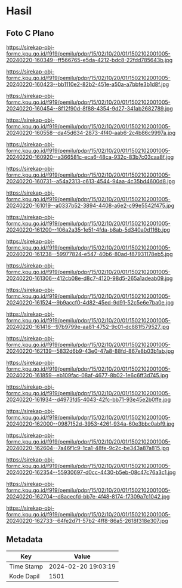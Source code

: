 # Hasil

## Foto C Plano

https://sirekap-obj-formc.kpu.go.id/f919/pemilu/pdpr/15/02/10/20/01/1502102001005-20240220-160349--ff566765-e5da-4212-bdc8-22fdd785643b.jpg

https://sirekap-obj-formc.kpu.go.id/f919/pemilu/pdpr/15/02/10/20/01/1502102001005-20240220-160423--bb1110e2-82b2-451e-a50a-a7bbfe3b1d8f.jpg

https://sirekap-obj-formc.kpu.go.id/f919/pemilu/pdpr/15/02/10/20/01/1502102001005-20240220-160454--8f12f90d-8f88-4354-9d27-341ab2682789.jpg

https://sirekap-obj-formc.kpu.go.id/f919/pemilu/pdpr/15/02/10/20/01/1502102001005-20240220-160558--da45d634-2873-4f40-aab6-2c4b86c9997a.jpg

https://sirekap-obj-formc.kpu.go.id/f919/pemilu/pdpr/15/02/10/20/01/1502102001005-20240220-160920--a366581c-eca6-48ca-932c-83b7c03caa8f.jpg

https://sirekap-obj-formc.kpu.go.id/f919/pemilu/pdpr/15/02/10/20/01/1502102001005-20240220-160731--a54a2313-c613-4544-94aa-4c35bd4600d8.jpg

https://sirekap-obj-formc.kpu.go.id/f919/pemilu/pdpr/15/02/10/20/01/1502102001005-20240220-161019--a0337b52-3894-4408-a6e2-c99e5542f475.jpg

https://sirekap-obj-formc.kpu.go.id/f919/pemilu/pdpr/15/02/10/20/01/1502102001005-20240220-161200--106a2a35-1e51-4fda-b8ab-5d340a0d116b.jpg

https://sirekap-obj-formc.kpu.go.id/f919/pemilu/pdpr/15/02/10/20/01/1502102001005-20240220-161238--59977824-e547-40b6-80ad-f87931178eb5.jpg

https://sirekap-obj-formc.kpu.go.id/f919/pemilu/pdpr/15/02/10/20/01/1502102001005-20240220-161306--412cb08e-d8c7-4120-98d5-265a1adeab09.jpg

https://sirekap-obj-formc.kpu.go.id/f919/pemilu/pdpr/15/02/10/20/01/1502102001005-20240220-161524--9b9accf0-4d82-45ed-9d91-52c5e6e7ba0e.jpg

https://sirekap-obj-formc.kpu.go.id/f919/pemilu/pdpr/15/02/10/20/01/1502102001005-20240220-161416--97b9799e-aa81-4752-9c01-dc881f579527.jpg

https://sirekap-obj-formc.kpu.go.id/f919/pemilu/pdpr/15/02/10/20/01/1502102001005-20240220-162139--5832d6b9-43e0-47a8-88fd-867e8b03b1ab.jpg

https://sirekap-obj-formc.kpu.go.id/f919/pemilu/pdpr/15/02/10/20/01/1502102001005-20240220-161859--eb109fac-08af-4677-8b02-1e6c6ff3d745.jpg

https://sirekap-obj-formc.kpu.go.id/f919/pemilu/pdpr/15/02/10/20/01/1502102001005-20240220-161934--d4973fd5-4043-42fc-bb71-93e45e2b0ffe.jpg

https://sirekap-obj-formc.kpu.go.id/f919/pemilu/pdpr/15/02/10/20/01/1502102001005-20240220-162000--0987f52d-3953-426f-934a-60e3bbc0abf9.jpg

https://sirekap-obj-formc.kpu.go.id/f919/pemilu/pdpr/15/02/10/20/01/1502102001005-20240220-162604--7a46f1c9-1ca1-48fe-9c2c-be343a87a815.jpg

https://sirekap-obj-formc.kpu.go.id/f919/pemilu/pdpr/15/02/10/20/01/1502102001005-20240220-162354--55930697-d0cc-4430-b5eb-08c47c76a3c1.jpg

https://sirekap-obj-formc.kpu.go.id/f919/pemilu/pdpr/15/02/10/20/01/1502102001005-20240220-162704--d8acecfd-bb7e-4f48-8174-f7309a7c1042.jpg

https://sirekap-obj-formc.kpu.go.id/f919/pemilu/pdpr/15/02/10/20/01/1502102001005-20240220-162733--64fe2d71-57b2-4ff8-86a5-2618f318e307.jpg


## Metadata

| Key        | Value               |
| ---------- | ------------------- |
| Time Stamp | 2024-02-20 19:03:19 |
| Kode Dapil | 1501                |



